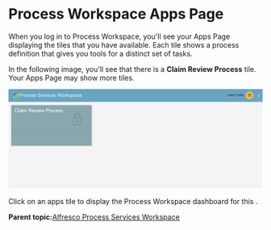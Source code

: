 # Process Workspace Apps Page

When you log in to Process Workspace, you'll see your Apps Page displaying the tiles that you have available. Each tile shows a process definition that gives you tools for a distinct set of tasks.

In the following image, you'll see that there is a **Claim Review Process** tile. Your Apps Page may show more tiles.

![](../images/PW-Apps-Page.png)

Click on an apps tile to display the Process Workspace dashboard for this .

**Parent topic:**[Alfresco Process Services Workspace](../concepts/pw_using_intro.md)

